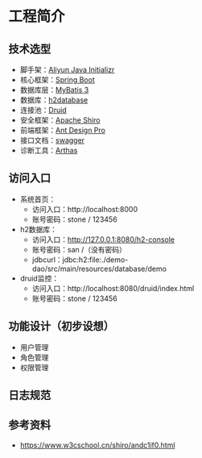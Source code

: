 # 工程简介

## 技术选型
- 脚手架：[Aliyun Java Initializr](https://start.aliyun.com/bootstrap.html)
- 核心框架：[Spring Boot](https://spring.io/projects/spring-boot)
- 数据库层：[MyBatis 3](https://mybatis.org/mybatis-3/zh/index.html)
- 数据库：[h2database](http://www.h2database.com/html/main.html)
- 连接池：[Druid](https://github.com/alibaba/druid)
- 安全框架：[Apache Shiro](http://shiro.apache.org/)
- 前端框架：[Ant Design Pro](https://pro.ant.design)
- 接口文档：[swagger](https://swagger.io/)
- 诊断工具：[Arthas](https://arthas.aliyun.com/doc/)

## 访问入口
- 系统首页：
  - 访问入口：http://localhost:8000
  - 账号密码：stone / 123456
- h2数据库：
  - 访问入口：http://127.0.0.1:8080/h2-console
  - 账号密码：san /（没有密码）
  - jdbcurl：jdbc:h2:file:./demo-dao/src/main/resources/database/demo
- druid监控：
  - 访问入口：http://localhost:8080/druid/index.html
  - 账号密码：stone / 123456
  
## 功能设计（初步设想）
- 用户管理
- 角色管理
- 权限管理

## 日志规范

## 参考资料
- https://www.w3cschool.cn/shiro/andc1if0.html